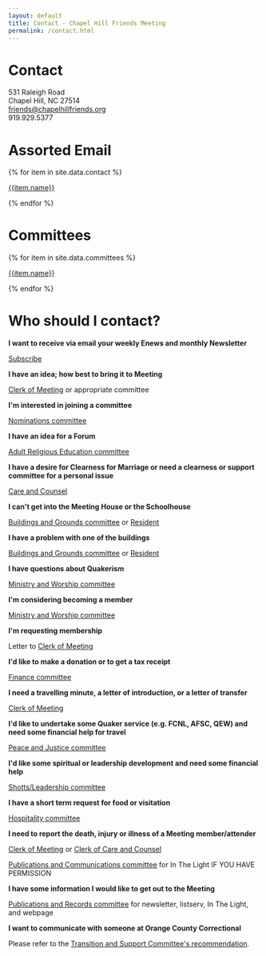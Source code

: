 ```yaml
---
layout: default
title: Contact - Chapel Hill Friends Meeting
permalink: /contact.html
---
```


<div class="row pagecontent">
  <div class="col-sm-6">
    <h1>Contact</h1>
    <p>
      531 Raleigh Road <br />
      Chapel Hill, NC 27514<br />
      <a href="mailto:friends@chapelhillfriends.org">friends@chapelhillfriends.org</a><br />
      919.929.5377
    </p>
    <h1>Assorted Email</h1>
    {% for item in site.data.contact %}
      <p class="mt-0 mb-1">
        <a href="mailto:{{ item.email }}@chapelhillfriends.org">{{item.name}}</a>
      </p>
    {% endfor %}
  </div>
  <div class="col-sm-6" style="word-wrap: break-word">
    <h1>Committees</h1>
    {% for item in site.data.committees %}
      <p class="mt-0 mb-1">
        <a href="mailto:{% if item.email %}{{ item.email }}{% else %}{{ item.name | downcase | remove: ' '}}{% endif %}@chapelhillfriends.org">{{item.name}}</a>
      </p>
    {% endfor %}
  </div>
  <div class="col">
    <h1>Who should I contact?</h1>
    <p></p>
    <b>I want to receive via email your weekly Enews and monthly Newsletter</b>
    <p><a href="#" id="newsPop" data-toggle="popover" data-placement="top">Subscribe</a></p>
    <b>I have an idea; how best to bring it to Meeting</b>
    <p><a href="mailto:clerkofmeeting@chapelhillfriends.org">Clerk of Meeting</a> or appropriate committee </p>
    <b>I'm interested in joining a committee</b>
    <p><a href="mailto:nominations@chapelhillfriends.org">Nominations committee</a></p>
    <b>I have an idea for a Forum</b>
    <p><a href="mailto:are@chapelhillfriends.org">Adult Religious Education committee</a></p>
    <b>I have a desire for Clearness for Marriage or need a clearness or support committee for a personal issue</b>
    <p><a href="mailto:careandcounsel@chapelhillfriends.org">Care and Counsel</a></p>
    <b>I can't get into the Meeting House or the Schoolhouse</b>
    <p><a href="mailto:buildingandgrounds@chapelhillfriends.org">Buildings and Grounds committee</a> or <a href="mailto:resident@chapelhillfriends.org">Resident</a></p>
    <b>I have a problem with one of the buildings</b>
    <p><a href="mailto:buildingsandgrounds@chapelhillfriends.org">Buildings and Grounds committee</a> or <a href="mailto:resident@chapelhillfriends.org">Resident</a></p>
    <b>I have questions about Quakerism</b>
    <p><a href="mailto:ministryandworship@chapelhillfriends.org">Ministry and Worship committee</a></p>
    <b>I'm considering becoming a member</b>
    <p><a href="mailto:ministryandworship@chapelhillfriends.org">Ministry and Worship committee</a></p>
    <b>I'm requesting membership</b>
    <p>Letter to <a href="mailto:clerkofmeeting@chapelhillfriends.org">Clerk of Meeting</a></p>
    <b>I'd like to make a donation or to get a tax receipt</b>
    <p><a href="mailto:finance@chapelhillfriends.org">Finance committee</a></p>
    <b>I need a travelling minute, a letter of introduction, or a letter of transfer</b>
    <p><a href="mailto:clerkofmeeting@chapelhillfriends.org">Clerk of Meeting</a></p>
    <b>I'd like to undertake some Quaker service (e.g. FCNL, AFSC, QEW) and need some financial help for travel</b>
    <p><a href="mailto:peaceandjustice@chapelhillfriends.org">Peace and Justice committee</a></p>
    <b>I'd like some spiritual or leadership development and need some financial help</b>
    <p><a href="mailto:shotts-leadershipfunds@chapelhillfriends.org">Shotts/Leadership committee</a></p>
    <b>I have a short term request for food or visitation</b>
    <p><a href="mailto:hospitality@chapelhillfriends.org">Hospitality committee</a></p>
    <b>I need to report the death, injury or illness of a Meeting member/attender</b>
    <p><a href="mailto:clerkofmeeting@chapelhillfriends.org">Clerk of Meeting</a> or <a href="mailto:careandcounsel@chapelhillfriends.org">Clerk of Care and Counsel</a></p>
    <p><a href="mailto:news@chapelhillfriends.org">Publications and Communications committee</a> for In The Light IF YOU HAVE PERMISSION</p>
    <b>I have some information I would like to get out to the Meeting</b>
    <p><a href="mailto:news@chapelhillfriends.org">Publications and Records committee</a> for newsletter, listserv, In The Light, and webpage</p>
    <b>I want to communicate with someone at Orange County Correctional</b>
    <p>Please refer to the <a href="/occ.html">Transition and Support Committee&apos;s recommendation</a>.</p>
  </div>
</div>
